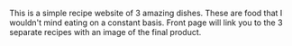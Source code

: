 This is a simple recipe website of 3 amazing dishes. These are food that I wouldn't mind eating on a constant basis. Front page will link you to the 3 separate recipes with an image of the final product.